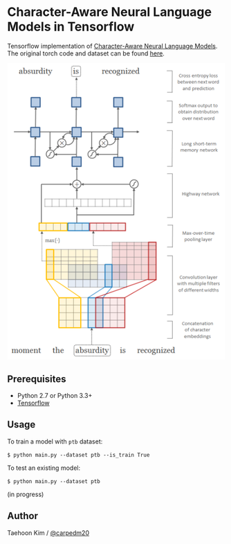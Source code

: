 Character-Aware Neural Language Models in Tensorflow
====================================================

Tensorflow implementation of [Character-Aware Neural Language Models](http://arxiv.org/abs/1508.06615). The original torch code and dataset can be found [here](https://github.com/yoonkim/lstm-char-cnn).

![model.png](./assets/model.png)


Prerequisites
-------------

- Python 2.7 or Python 3.3+
- [Tensorflow](https://www.tensorflow.org/)


Usage
-----

To train a model with `ptb` dataset:

    $ python main.py --dataset ptb --is_train True

To test an existing model:

    $ python main.py --dataset ptb

(in progress)


Author
------

Taehoon Kim / [@carpedm20](http://carpedm20.github.io/)
